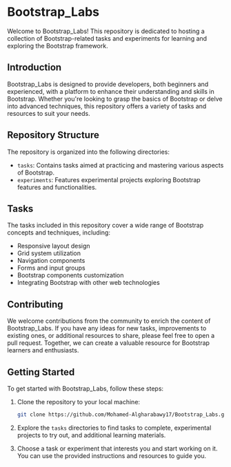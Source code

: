 # Bootstrap_Labs

Welcome to Bootstrap_Labs! This repository is dedicated to hosting a collection of Bootstrap-related tasks and experiments for learning and exploring the Bootstrap framework.

## Introduction

Bootstrap_Labs is designed to provide developers, both beginners and experienced, with a platform to enhance their understanding and skills in Bootstrap. Whether you're looking to grasp the basics of Bootstrap or delve into advanced techniques, this repository offers a variety of tasks and resources to suit your needs.

## Repository Structure

The repository is organized into the following directories:

- `tasks`: Contains tasks aimed at practicing and mastering various aspects of Bootstrap.
- `experiments`: Features experimental projects exploring Bootstrap features and functionalities.

## Tasks

The tasks included in this repository cover a wide range of Bootstrap concepts and techniques, including:

- Responsive layout design
- Grid system utilization
- Navigation components
- Forms and input groups
- Bootstrap components customization
- Integrating Bootstrap with other web technologies

## Contributing

We welcome contributions from the community to enrich the content of Bootstrap_Labs. If you have any ideas for new tasks, improvements to existing ones, or additional resources to share, please feel free to open a pull request. Together, we can create a valuable resource for Bootstrap learners and enthusiasts.

## Getting Started

To get started with Bootstrap_Labs, follow these steps:

1. Clone the repository to your local machine:

    ```bash
    git clone https://github.com/Mohamed-Algharabawy17/Bootstrap_Labs.git
    ```

2. Explore the `tasks` directories to find tasks to complete, experimental projects to try out, and additional learning materials.

3. Choose a task or experiment that interests you and start working on it. You can use the provided instructions and resources to guide you.

